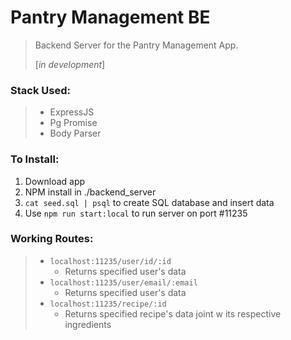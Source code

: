 # Pantry Management BE

> Backend Server for the Pantry Management App. 
>
> [_in development_]

### Stack Used:

> * ExpressJS
> * Pg Promise
> * Body Parser

### To Install: 

1. Download app
2. NPM install in ./backend_server
3. `cat seed.sql | psql` to create SQL database and insert data
4. Use `npm run start:local` to run server on port #11235

### Working Routes:

> * `localhost:11235/user/id/:id` 
>   *  Returns specified user's data
> * `localhost:11235/user/email/:email` 
>   * Returns specified user's data
> * `localhost:11235/recipe/:id`
>   * Returns specified recipe's data joint w its respective ingredients